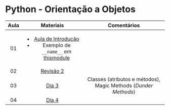 # Python - Orientação a Objetos

| Aula | Materiais | Comentários |
|:---:|:---:|:---:|
| 01 | <ul><li>[Aula de Introdução](intro.ipynb)</li><li>Exemplo de `__name__` em [thismodule](thismodule.py)</li></ul> | |
| 02 | [Revisão 2](day2.ipynb) | |
| 03 | [Dia 3](day3.ipynb) | Classes (atributos e métodos), Magic Methods (_Dunder Methods_) |
| 04 | [Dia 4](day4.ipynb) | |